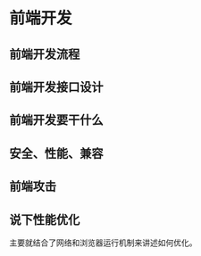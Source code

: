# 前端开发

## 前端开发流程


## 前端开发接口设计


## 前端开发要干什么

## 安全、性能、兼容

## 前端攻击

## 说下性能优化

主要就结合了网络和浏览器运行机制来讲述如何优化。